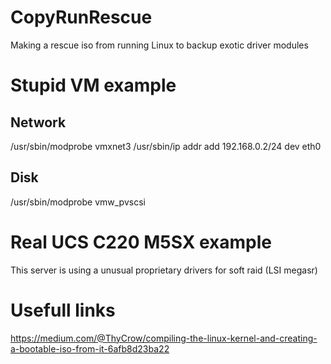 # CopyRunRescue
Making a rescue iso from running Linux to backup exotic driver modules


# Stupid VM example
## Network
/usr/sbin/modprobe vmxnet3
/usr/sbin/ip addr add 192.168.0.2/24 dev eth0
## Disk
/usr/sbin/modprobe vmw_pvscsi

# Real UCS C220 M5SX example
This server is using a unusual proprietary drivers for soft raid (LSI megasr)


# Usefull links
https://medium.com/@ThyCrow/compiling-the-linux-kernel-and-creating-a-bootable-iso-from-it-6afb8d23ba22
